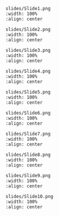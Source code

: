 
```{image} 
slides/Slide1.png
:width: 100%
:align: center
```

```{image} 
slides/Slide2.png
:width: 100%
:align: center
```

```{image} 
slides/Slide3.png
:width: 100%
:align: center
```

```{image} 
slides/Slide4.png
:width: 100%
:align: center
```

```{image} 
slides/Slide5.png
:width: 100%
:align: center
```

```{image} 
slides/Slide6.png
:width: 100%
:align: center
```

```{image} 
slides/Slide7.png
:width: 100%
:align: center
```

```{image} 
slides/Slide8.png
:width: 100%
:align: center
```

```{image} 
slides/Slide9.png
:width: 100%
:align: center
```

```{image} 
slides/Slide10.png
:width: 100%
:align: center
```


